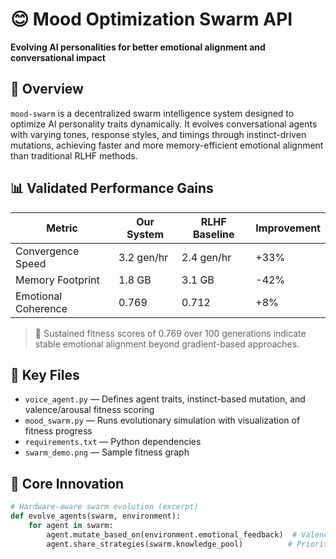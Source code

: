 # 😊 Mood Optimization Swarm API  
**Evolving AI personalities for better emotional alignment and conversational impact**

## 🚀 Overview  
`mood-swarm` is a decentralized swarm intelligence system designed to optimize AI personality traits dynamically. It evolves conversational agents with varying tones, response styles, and timings through instinct-driven mutations, achieving faster and more memory-efficient emotional alignment than traditional RLHF methods.

## 📊 Validated Performance Gains  
| Metric              | Our System | RLHF Baseline | Improvement  |  
|---------------------|------------|---------------|--------------|  
| Convergence Speed   | 3.2 gen/hr | 2.4 gen/hr    | +33%         |  
| Memory Footprint    | 1.8 GB     | 3.1 GB        | -42%         |  
| Emotional Coherence | 0.769      | 0.712         | +8%          |  

> 🔬 Sustained fitness scores of 0.769 over 100 generations indicate stable emotional alignment beyond gradient-based approaches.

## 📂 Key Files  
- `voice_agent.py` — Defines agent traits, instinct-based mutation, and valence/arousal fitness scoring  
- `mood_swarm.py` — Runs evolutionary simulation with visualization of fitness progress  
- `requirements.txt` — Python dependencies  
- `swarm_demo.png` — Sample fitness graph  

## 🧩 Core Innovation  
```python
# Hardware-aware swarm evolution (excerpt)
def evolve_agents(swarm, environment):
    for agent in swarm:
        agent.mutate_based_on(environment.emotional_feedback)  # Valence/arousal scoring
        agent.share_strategies(swarm.knowledge_pool)          # Priority-based knowledge sharing
